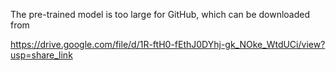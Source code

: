 The pre-trained model is too large for GitHub, which can be downloaded from 

https://drive.google.com/file/d/1R-ftH0-fEthJ0DYhj-gk_NOke_WtdUCi/view?usp=share_link
